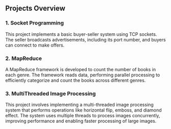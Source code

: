 ## Projects Overview

### 1. Socket Programming

This project implements a basic buyer-seller system using TCP sockets. The seller broadcasts advertisements, including its port number, and buyers can connect to make offers. 

### 2. MapReduce

A MapReduce framework is developed to count the number of books in each genre. The framework reads data, performing parallel processing to efficiently categorize and count the books across different genres.

### 3. MultiThreaded Image Processing

This project involves implementing a multi-threaded image processing system that performs operations like horizontal flip, emboss, and diamond effect. The system uses multiple threads to process images concurrently, improving performance and enabling faster processing of large images.
